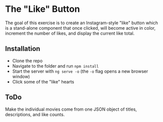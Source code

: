 # The "Like" Button
The goal of this exercise is to create an Instagram-style "like" button which is a stand-alone component that once clicked, will become active in color, increment the number of likes, and display the current like total.

## Installation
- Clone the repo
- Navigate to the folder and run `npm install`
- Start the server with `ng serve -o` (the `-o` flag opens a new browser window)
- Click some of the "like" hearts

## ToDo
Make the individual movies come from one JSON object of titles, descriptions, and like counts.